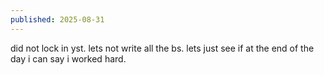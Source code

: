 ```yaml
---
published: 2025-08-31
---
```


did not lock in yst. lets not write all the bs. lets just see if at the end of the day i can say i worked hard.